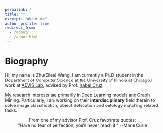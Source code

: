```yaml
---
permalink: /
title: ""
excerpt: "About me"
author_profile: true
redirect_from: 
  - /about/
  - /about.html
---
```

Biography
======
Hi, my name is Zhu(Ellen) Wang. I am currently a Ph.D student in the Department of Computer Science at the University of Illinois at Chicago.I work at [ADVIS Lab](https://www.cs.uic.edu/~ifc/advis.html), advised by Prof. [Isabel Cruz](https://www.cs.uic.edu/Cruz/).

My research interests are primarily in Deep Learning models and Graph Mining. Particularly, I am working on their **interdisciplinary** field therein to solve image classification, object detecation and ontology matching related tasks.

<center>From one of my advisor Prof. Cruz favorirate quotes:</center>
<center>"Have no fear of perfection; you’ll never reach it." --Marie Curie</center>
